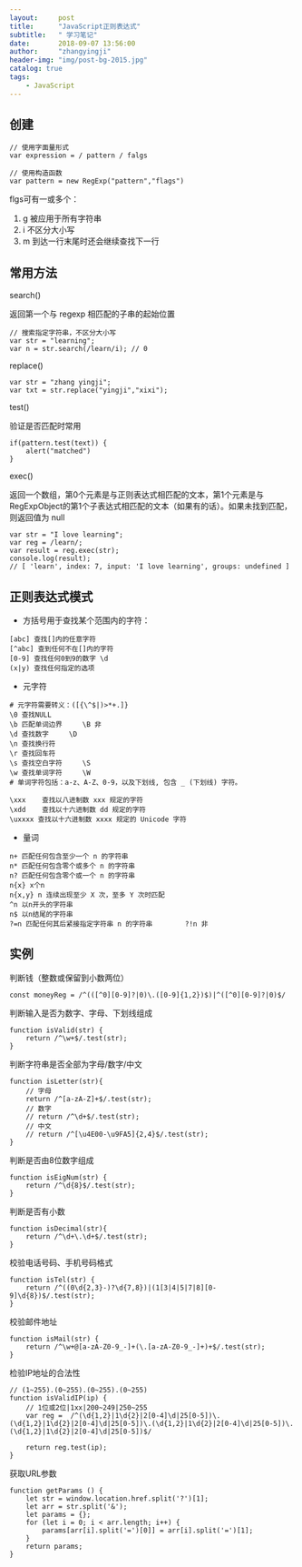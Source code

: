 ```yaml
---
layout:     post
title:      "JavaScript正则表达式"
subtitle:   " 学习笔记"
date:       2018-09-07 13:56:00
author:     "zhangyingji"
header-img: "img/post-bg-2015.jpg"
catalog: true
tags:
    - JavaScript
---
```


## 创建

```
// 使用字面量形式
var expression = / pattern / falgs

// 使用构造函数
var pattern = new RegExp("pattern","flags")
```

flgs可有一或多个：
1. g 被应用于所有字符串
2. i 不区分大小写
3. m 到达一行末尾时还会继续查找下一行

## 常用方法

search()

返回第一个与 regexp 相匹配的子串的起始位置

```
// 搜索指定字符串，不区分大小写
var str = "learning";
var n = str.search(/learn/i); // 0
```

replace()

```
var str = "zhang yingji";
var txt = str.replace("yingji","xixi");
```

test() 

验证是否匹配时常用

```
if(pattern.test(text)) {
    alert("matched")
}
```

exec() 

返回一个数组，第0个元素是与正则表达式相匹配的文本，第1个元素是与RegExpObject的第1个子表达式相匹配的文本（如果有的话）。如果未找到匹配，则返回值为 null

```
var str = "I love learning";
var reg = /learn/;
var result = reg.exec(str);
console.log(result);
// [ 'learn', index: 7, input: 'I love learning', groups: undefined ]
```

## 正则表达式模式

- 方括号用于查找某个范围内的字符：

```
[abc] 查找[]内的任意字符
[^abc] 查到任何不在[]内的字符
[0-9] 查找任何0到9的数字 \d
(x|y) 查找任何指定的选项
```

- 元字符

```
# 元字符需要转义：([{\^$|)>*+.]}
\0 查找NULL
\b 匹配单词边界     \B 非
\d 查找数字     \D 
\n 查找换行符
\r 查找回车符
\s 查找空白字符     \S 
\w 查找单词字符     \W
# 单词字符包括：a-z、A-Z、0-9，以及下划线, 包含 _ (下划线) 字符。

\xxx    查找以八进制数 xxx 规定的字符
\xdd    查找以十六进制数 dd 规定的字符
\uxxxx 查找以十六进制数 xxxx 规定的 Unicode 字符
```

- 量词

```
n+ 匹配任何包含至少一个 n 的字符串
n* 匹配任何包含零个或多个 n 的字符串
n? 匹配任何包含零个或一个 n 的字符串
n{x} x个n
n{x,y} n 连续出现至少 X 次，至多 Y 次时匹配
^n 以n开头的字符串
n$ 以n结尾的字符串
?=n 匹配任何其后紧接指定字符串 n 的字符串        ?!n 非
```

## 实例

判断钱（整数或保留到小数两位）

```
const moneyReg = /^(([^0][0-9]?|0)\.([0-9]{1,2})$)|^([^0][0-9]?|0)$/
```

判断输入是否为数字、字母、下划线组成

```
function isValid(str) { 
    return /^\w+$/.test(str); 
}
```

判断字符串是否全部为字母/数字/中文

```
function isLetter(str){
    // 字母
    return /^[a-zA-Z]+$/.test(str);
    // 数字
    // return /^\d+$/.test(str);
    // 中文
    // return /^[\u4E00-\u9FA5]{2,4}$/.test(str);
}
```

判断是否由8位数字组成

```
function isEigNum(str) { 
    return /^\d{8}$/.test(str); 
}
```

判断是否有小数

```
function isDecimal(str){
    return /^\d+\.\d+$/.test(str);
}
```

校验电话号码、手机号码格式

```
function isTel(str) { 
    return /^((0\d{2,3}-)?\d{7,8})|(1[3|4|5|7|8][0-9]\d{8})$/.test(str); 
}
```

校验邮件地址 

```
function isMail(str) { 
    return /^\w+@[a-zA-Z0-9_-]+(\.[a-zA-Z0-9_-]+)+$/.test(str); 
}
```

检验IP地址的合法性

```
// (1~255).(0~255).(0~255).(0~255)
function isValidIP(ip) {
    // 1位或2位|1xx|200~249|250~255
    var reg =  /^(\d{1,2}|1\d{2}|2[0-4]\d|25[0-5])\.(\d{1,2}|1\d{2}|2[0-4]\d|25[0-5])\.(\d{1,2}|1\d{2}|2[0-4]\d|25[0-5])\.(\d{1,2}|1\d{2}|2[0-4]\d|25[0-5])$/
    
    return reg.test(ip);   
}  
```

获取URL参数

```
function getParams () {
    let str = window.location.href.split('?')[1];
    let arr = str.split('&');
    let params = {};
    for (let i = 0; i < arr.length; i++) {
        params[arr[i].split('=')[0]] = arr[i].split('=')[1];
    }
    return params;
}
```







